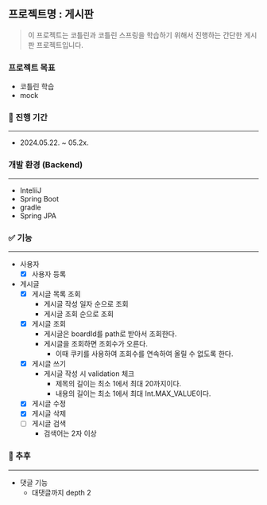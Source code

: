 ## 프로젝트명 : 게시판
> 이 프로젝트는 코틀린과 코틀린 스프링을 학습하기 위해서 진행하는 간단한 게시판 프로젝트입니다.
### 프로젝트 목표
- 코틀린 학습
- mock
### 📆 진행 기간

---
- 2024.05.22. ~ 05.2x.
### 개발 환경 (Backend)

---
- InteliiJ
- Spring Boot
- gradle
- Spring JPA
### ✅ 기능

---
- 사용자
  - [x] 사용자 등록
- 게시글
  - [x] 게시글 목록 조회
    - 게시글 작성 일자 순으로 조회
    - 게시글 조회 순으로 조회
  - [x] 게시글 조회 
    - 게시글은 boardId를 path로 받아서 조회한다.
    - 게시글을 조회하면 조회수가 오른다.
      - 이때 쿠키를 사용하여 조회수를 연속하여 올릴 수 없도록 한다.
  - [x] 게시글 쓰기
    - 게시글 작성 시 validation 체크
      - 제목의 길이는 최소 1에서 최대 20까지이다.
      - 내용의 길이는 최소 1에서 최대 Int.MAX_VALUE이다.
  - [x] 게시글 수정
  - [x] 게시글 삭제
  - [ ] 게시글 검색
    - 검색어는 2자 이상

### 🧂 추후

---
- 댓글 기능 
  - 대댓글까지 depth 2 